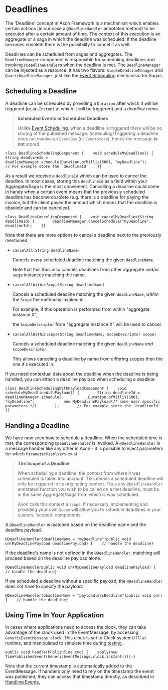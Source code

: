 # Deadlines

The 'Deadline' concept in Axon Framework is a mechanism which enables certain actions \(in our case a `@DeadlineHandler` annotated method\) to be executed after a certain amount of time. The context of this execution is an aggregate or a saga in which the deadline was scheduled. If the deadline becomes obsolete there is the possibility to cancel it as well.

Deadlines can be scheduled from sagas and aggregates. The `DeadlineManager` component is responsible for scheduling deadlines and invoking `@DeadlineHandler`s when the deadline is met. The `DeadlineManager` can be injected as a resource. It has two flavors: `SimpleDeadlineManager` and `QuartzDeadlineManager`, just like the [Event Scheduling](../deadlines/deadline-handling.md) mechanism for Sagas.

## Scheduling a Deadline <a id="scheduling-a-deadline"></a>

A deadline can be scheduled by providing a `Duration` after which it will be triggered \(or an `Instant` at which it will be triggered\) and a _deadline name_.

> **Scheduled Events or Scheduled Deadlines**
>
> Unlike [Event Scheduling](../deadlines/deadline-handling.md), when a deadline is triggered there will be no storing of the published message. Scheduling/Triggering a deadline does not involve an `EventBus` \(or `EventStore`\), hence the message **is not** stored.

```text
class DeadlineSchedulingComponent {    void scheduleMyDeadline() {        String deadlineId =             deadlineManager.schedule(Duration.ofMillis(500), "myDeadline");        // For example store the `deadlineId`    }}
```

As a result we receive a `deadlineId` which can be used to cancel the deadline. In most cases, storing this `deadlineId` as a field within your Aggregate/Saga is the most convenient. Cancelling a deadline could come in handy when a certain event means that the previously scheduled deadline has become obsolete \(e.g. there is a deadline for paying the invoice, but the client payed the amount which means that the deadline is obsolete and can be canceled\).

```text
class DeadlineCancelingComponent {    void cancelMyDeadline(String deadlineId) {        deadlineManager.cancelSchedule("myDeadline", deadlineId);    }}
```

Note that there are more options to cancel a deadline next to the previously mentioned:

* `cancelAll(String deadlineName)`

  Cancels _every_ scheduled deadline matching the given `deadlineName`.

  Note that this thus also cancels deadlines from other aggregate and/or saga instances matching the name.

* `cancelAllWithinScope(String deadlineName)`

  Cancels a scheduled deadline matching the given `deadlineName`, _within_ the `Scope` the method is invoked in.

  For example, if this operation is performed from within "aggregate instance X",

  the `ScopeDescriptor` from "aggregate instance X" will be used to cancel.

* `cancelAllWithinScope(String deadlineName, ScopeDescriptor scope)`

  Cancels a scheduled deadline matching the given `deadlineName` _and_ `ScopeDescriptor`.

  This allows canceling a deadline by name from differing scopes then the one it's executed in.

If you need contextual data about the deadline when the deadline is being handled, you can attach a deadline payload when scheduling a deadline:

```text
class DeadlineSchedulingWithPayloadComponent {    void scheduleMyDeadlineWithPayload() {        String deadlineId = deadlineManager.schedule(            Duration.ofMillis(500), "myDeadline",             new MyDeadlinePayload(/* some user specific parameters */)        );        // For example store the `deadlineId`    }}
```

## Handling a Deadline <a id="handling-a-deadline"></a>

We have now seen how to schedule a deadline. When the scheduled time is met, the corresponding `@DeadlineHandler` is invoked. A `@DeadlineHandler` is a message handler like any other in Axon - it is possible to inject parameters for which `ParameterResolver`s exist.

> **The Scope of a Deadline**
>
> When scheduling a deadline, the context from where it was scheduled is taken into account. This means a scheduled deadline will only be triggered in its originating context. Thus any `@DeadlineHandler` annotated function you wish to be called on a met deadline, must be in the same Aggregate/Saga from which is was scheduled.
>
> Axon calls this context a `Scope`. If necessary, implementing and providing your own `Scope` will allow you to schedule deadlines in your custom, 'scoped' components.

A `@DeadlineHandler` is matched based on the deadline name and the deadline payload.

```text
@DeadlineHandler(deadlineName = "myDeadline")public void on(MyDeadlinePayload deadlinePayload) {    // handle the deadline}
```

If the deadline's name is not defined in the `@DeadlineHandler`, matching will proceed based on the deadline payload alone.

```text
@DeadlineHandlerpublic void on(MyDeadlinePayload deadlinePayload) {    // handle the deadline}
```

If we scheduled a deadline without a specific payload, the `@DeadlineHandler` does not have to specify the payload.

```text
@DeadlineHandler(deadlineName = "payloadlessDeadline")public void on() {    // handle the deadline}
```

## Using Time In Your Application <a id="using-time-in-your-application"></a>

In cases where applications need to access the clock, they can take advantage of the clock used in the EventMessage, by accessing `GenericEventMessage.clock`. This clock is set to Clock.systemUTC at runtime, and manipulated to simulate time during [testing](../testing/).

```text
public void handle(PublishTime cmd) {    apply(new TimePublishedEvent(GenericEventMessage.clock.instant()));}
```

Note that the current timestamp is automatically added to the EventMessage. If handlers only need to rely on the timestamp the event was published, they can access that timestamp directly, as described in [Handling Events.](../event-handling/handling-events.md)[  
](https://docs.axoniq.io/reference-guide/configuring-infrastructure-components/query-processing/query-dispatching)

